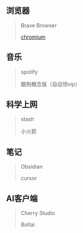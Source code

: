 ## 浏览器

> Brave Browser
>
> [chromium](https://github.com/ungoogled-software/ungoogled-chromium-macos)

## 音乐

> spotify
> 
> 酷狗概念版（自动领vip）

## 科学上网

> stash
> 
> 小火箭

## 笔记

> Obsidian
> 
> cursor

## AI客户端

> Cherry Studio
>
> Boltai

## 

